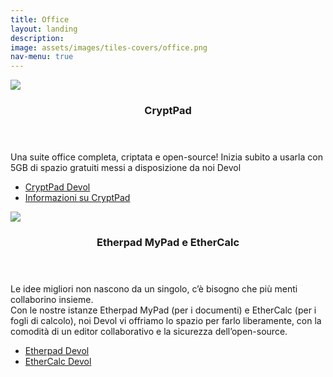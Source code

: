 ```yaml
---
title: Office
layout: landing
description:
image: assets/images/tiles-covers/office.png
nav-menu: true
---
```


<!-- Main -->
<div id="main">

<!-- Two -->
<section id="two" class="spotlights">
  <section>
    <img src="{{ "assets/images/logos/cryptpad.png" | relative_url }}">
    <div class="content">
      <div class="inner">
        <header class="major">
          <h3>CryptPad</h3>
        </header>
        <p>Una suite office completa, criptata e open-source! Inizia subito a usarla con 5GB di spazio gratuiti messi a disposizione da noi Devol</p>
        <ul class="actions">
          <li><a href="https://cryptpad.devol.it" class="button">CryptPad Devol</a></li>
          <li><a href="https://cryptpad.devol.it/what-is-cryptpad.html" class="button">Informazioni su CryptPad</a></li>
        </ul>
      </div>
    </div>
  </section>
	<section>
		<img src="{{ "assets/images/logos/etherpad.png" | relative_url }}">
		<div class="content">
			<div class="inner">
				<header class="major">
					<h3>Etherpad MyPad e EtherCalc</h3>
				</header>
				<p>
					Le idee migliori non nascono da un singolo, c’è bisogno che più menti collaborino insieme.<br>
					Con le nostre istanze Etherpad MyPad (per i documenti) e EtherCalc (per i fogli di calcolo), noi Devol vi offriamo lo spazio per farlo liberamente, con la comodità di un editor collaborativo e la sicurezza dell’open-source.
				</p>
				<ul class="actions">
					<li><a href="https://etherpad.devol.it" class="button">Etherpad Devol</a></li>
          <li><a href="https://ethercalc.devol.it" class="button">EtherCalc Devol</a></li>
				</ul>
			</div>
		</div>
	</section>
</section>

</div>
